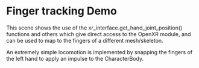 # Finger tracking Demo

This scene shows the use of the xr_interface.get_hand_joint_position()
functions and others which give direct access to the OpenXR module, and 
can be used to map to the fingers of a different mesh/skeleton.

An extremely simple locomotion is implemented by snapping the fingers of 
the left hand to apply an impulse to the CharacterBody.
